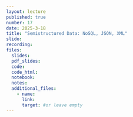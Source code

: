 ```yaml
---
layout: lecture
published: true
number: 17
date: 2025-3-18
title: "Semistructured Data: NoSQL, JSON, XML"
slido:
recording: 
files:
  slides: 
  pdf_slides:
  code:
  code_html:
  notebook: 
  notes:
  additional_files:
    - name:
      link:
      target: #or leave empty
---
```

